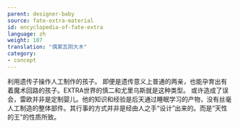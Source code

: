 ```yaml
---
parent: designer-baby
source: fate-extra-material
id: encyclopedia-of-fate-extra
language: zh
weight: 107
translation: "偶累瓦刚大木"
category:
- concept
---
```


利用遗传子操作人工制作的孩子。
即便是遗传意义上普通的两亲，也能孕育出有着魔术回路的孩子。EXTRA世界的慎二和尤里乌斯就是这种类型。
或许造成了误会，雷欧并非是定制婴儿。他的知识和经验是后天通过睡眠学习的产物，没有丝毫人工制造的整体部件。其行事的方式并非是经由人之手“设计”出来的。而是“天性的王”的性质所致。
